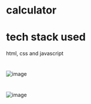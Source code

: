 # calculator
# tech stack used

html, css and javascript
#
![image](https://github.com/virupaksha-b-m/calculator/assets/91652877/d20ff84f-945e-4a52-b897-171772871627)

#
![image](https://github.com/virupaksha-b-m/calculator/assets/91652877/023727ab-2e04-439d-b4b8-a788c40bd7b0)

